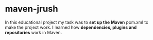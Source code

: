 # maven-jrush
In this educational project my task was to **set up the Maven** pom.xml to make the project work.
I learned how **dependencies, plugins and repositories** work in Maven.

